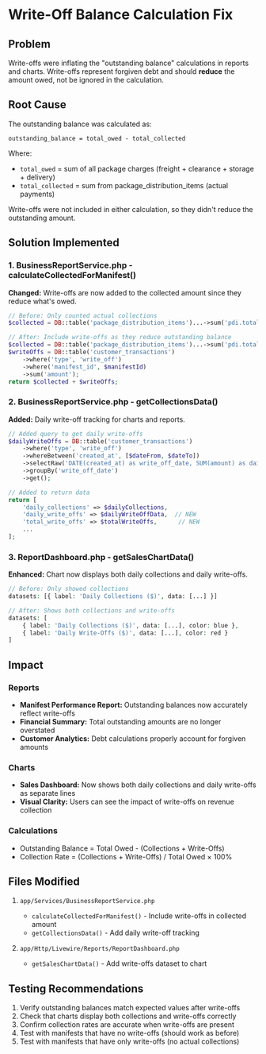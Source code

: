 # Write-Off Balance Calculation Fix

## Problem
Write-offs were inflating the "outstanding balance" calculations in reports and charts. Write-offs represent forgiven debt and should **reduce** the amount owed, not be ignored in the calculation.

## Root Cause
The outstanding balance was calculated as:
```
outstanding_balance = total_owed - total_collected
```

Where:
- `total_owed` = sum of all package charges (freight + clearance + storage + delivery)
- `total_collected` = sum from package_distribution_items (actual payments)

Write-offs were not included in either calculation, so they didn't reduce the outstanding amount.

## Solution Implemented

### 1. BusinessReportService.php - calculateCollectedForManifest()
**Changed:** Write-offs are now added to the collected amount since they reduce what's owed.

```php
// Before: Only counted actual collections
$collected = DB::table('package_distribution_items')...->sum('pdi.total_cost');

// After: Include write-offs as they reduce outstanding balance
$collected = DB::table('package_distribution_items')...->sum('pdi.total_cost');
$writeOffs = DB::table('customer_transactions')
    ->where('type', 'write_off')
    ->where('manifest_id', $manifestId)
    ->sum('amount');
return $collected + $writeOffs;
```

### 2. BusinessReportService.php - getCollectionsData()
**Added:** Daily write-off tracking for charts and reports.

```php
// Added query to get daily write-offs
$dailyWriteOffs = DB::table('customer_transactions')
    ->where('type', 'write_off')
    ->whereBetween('created_at', [$dateFrom, $dateTo])
    ->selectRaw('DATE(created_at) as write_off_date, SUM(amount) as daily_write_off_amount')
    ->groupBy('write_off_date')
    ->get();

// Added to return data
return [
    'daily_collections' => $dailyCollections,
    'daily_write_offs' => $dailyWriteOffData,  // NEW
    'total_write_offs' => $totalWriteOffs,      // NEW
    ...
];
```

### 3. ReportDashboard.php - getSalesChartData()
**Enhanced:** Chart now displays both daily collections and daily write-offs.

```php
// Before: Only showed collections
datasets: [{ label: 'Daily Collections ($)', data: [...] }]

// After: Shows both collections and write-offs
datasets: [
    { label: 'Daily Collections ($)', data: [...], color: blue },
    { label: 'Daily Write-Offs ($)', data: [...], color: red }
]
```

## Impact

### Reports
- **Manifest Performance Report:** Outstanding balances now accurately reflect write-offs
- **Financial Summary:** Total outstanding amounts are no longer overstated
- **Customer Analytics:** Debt calculations properly account for forgiven amounts

### Charts
- **Sales Dashboard:** Now shows both daily collections and daily write-offs as separate lines
- **Visual Clarity:** Users can see the impact of write-offs on revenue collection

### Calculations
- Outstanding Balance = Total Owed - (Collections + Write-Offs)
- Collection Rate = (Collections + Write-Offs) / Total Owed × 100%

## Files Modified
1. `app/Services/BusinessReportService.php`
   - `calculateCollectedForManifest()` - Include write-offs in collected amount
   - `getCollectionsData()` - Add daily write-off tracking

2. `app/Http/Livewire/Reports/ReportDashboard.php`
   - `getSalesChartData()` - Add write-offs dataset to chart

## Testing Recommendations
1. Verify outstanding balances match expected values after write-offs
2. Check that charts display both collections and write-offs correctly
3. Confirm collection rates are accurate when write-offs are present
4. Test with manifests that have no write-offs (should work as before)
5. Test with manifests that have only write-offs (no actual collections)
